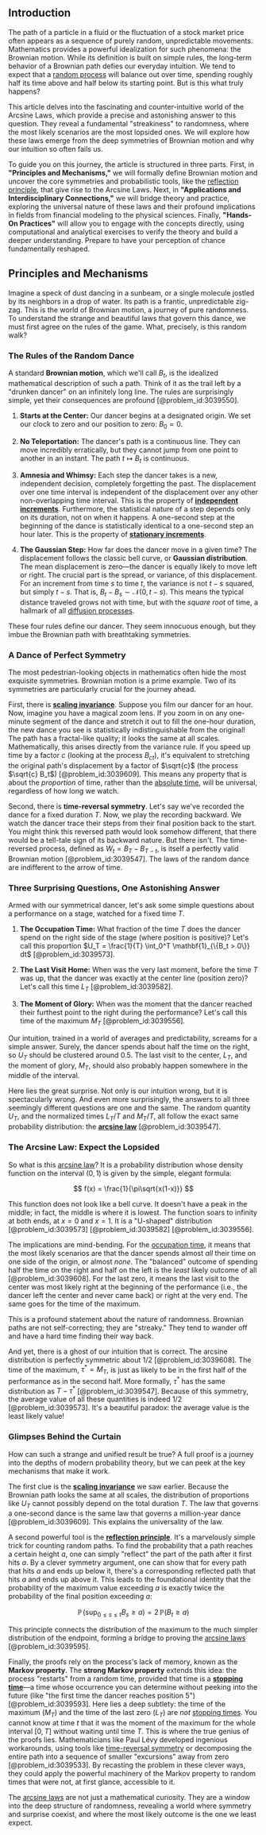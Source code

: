 ## Introduction
The path of a particle in a fluid or the fluctuation of a stock market price often appears as a sequence of purely random, unpredictable movements. Mathematics provides a powerful idealization for such phenomena: the Brownian motion. While its definition is built on simple rules, the long-term behavior of a Brownian path defies our everyday intuition. We tend to expect that a [random process](@article_id:269111) will balance out over time, spending roughly half its time above and half below its starting point. But is this what truly happens?

This article delves into the fascinating and counter-intuitive world of the Arcsine Laws, which provide a precise and astonishing answer to this question. They reveal a fundamental "streakiness" to randomness, where the most likely scenarios are the most lopsided ones. We will explore how these laws emerge from the deep symmetries of Brownian motion and why our intuition so often fails us.

To guide you on this journey, the article is structured in three parts. First, in **"Principles and Mechanisms,"** we will formally define Brownian motion and uncover the core symmetries and probabilistic tools, like the [reflection principle](@article_id:148010), that give rise to the Arcsine Laws. Next, in **"Applications and Interdisciplinary Connections,"** we will bridge theory and practice, exploring the universal nature of these laws and their profound implications in fields from financial modeling to the physical sciences. Finally, **"Hands-On Practices"** will allow you to engage with the concepts directly, using computational and analytical exercises to verify the theory and build a deeper understanding. Prepare to have your perception of chance fundamentally reshaped.

## Principles and Mechanisms

Imagine a speck of dust dancing in a sunbeam, or a single molecule jostled by its neighbors in a drop of water. Its path is a frantic, unpredictable zig-zag. This is the world of Brownian motion, a journey of pure randomness. To understand the strange and beautiful laws that govern this dance, we must first agree on the rules of the game. What, precisely, is this random walk?

### The Rules of the Random Dance

A standard **Brownian motion**, which we'll call $B_t$, is the idealized mathematical description of such a path. Think of it as the trail left by a "drunken dancer" on an infinitely long line. The rules are surprisingly simple, yet their consequences are profound [@problem_id:3039550].

1.  **Starts at the Center:** Our dancer begins at a designated origin. We set our clock to zero and our position to zero: $B_0 = 0$.

2.  **No Teleportation:** The dancer's path is a continuous line. They can move incredibly erratically, but they cannot jump from one point to another in an instant. The path $t \mapsto B_t$ is continuous.

3.  **Amnesia and Whimsy:** Each step the dancer takes is a new, independent decision, completely forgetting the past. The displacement over one time interval is independent of the displacement over any other non-overlapping time interval. This is the property of **[independent increments](@article_id:261669)**. Furthermore, the statistical nature of a step depends only on its duration, not on when it happens. A one-second step at the beginning of the dance is statistically identical to a one-second step an hour later. This is the property of **[stationary increments](@article_id:262796)**.

4.  **The Gaussian Step:** How far does the dancer move in a given time? The displacement follows the classic bell curve, or **Gaussian distribution**. The mean displacement is zero—the dancer is equally likely to move left or right. The crucial part is the spread, or variance, of this displacement. For an increment from time $s$ to time $t$, the variance is not $t-s$ squared, but simply $t-s$. That is, $B_t - B_s \sim \mathcal{N}(0, t-s)$. This means the typical distance traveled grows not with time, but with the *square root* of time, a hallmark of all [diffusion processes](@article_id:170202).

These four rules define our dancer. They seem innocuous enough, but they imbue the Brownian path with breathtaking symmetries.

### A Dance of Perfect Symmetry

The most pedestrian-looking objects in mathematics often hide the most exquisite symmetries. Brownian motion is a prime example. Two of its symmetries are particularly crucial for the journey ahead.

First, there is **[scaling invariance](@article_id:179797)**. Suppose you film our dancer for an hour. Now, imagine you have a magical zoom lens. If you zoom in on any one-minute segment of the dance and stretch it out to fill the one-hour duration, the new dance you see is statistically indistinguishable from the original! The path has a fractal-like quality; it looks the same at all scales. Mathematically, this arises directly from the variance rule. If you speed up time by a factor $c$ (looking at the process $B_{ct}$), it's equivalent to stretching the original path's displacement by a factor of $\sqrt{c}$ (the process $\sqrt{c} B_t$) [@problem_id:3039609]. This means any property that is about the *proportion* of time, rather than the [absolute time](@article_id:264552), will be universal, regardless of how long we watch.

Second, there is **time-reversal symmetry**. Let's say we've recorded the dance for a fixed duration $T$. Now, we play the recording backward. We watch the dancer trace their steps from their final position back to the start. You might think this reversed path would look somehow different, that there would be a tell-tale sign of its backward nature. But there isn't. The time-reversed process, defined as $W_t = B_T - B_{T-t}$, is itself a perfectly valid Brownian motion [@problem_id:3039547]. The laws of the random dance are indifferent to the arrow of time.

### Three Surprising Questions, One Astonishing Answer

Armed with our symmetrical dancer, let's ask some simple questions about a performance on a stage, watched for a fixed time $T$.

1.  **The Occupation Time:** What fraction of the time $T$ does the dancer spend on the right side of the stage (where position is positive)? Let's call this proportion $U_T = \frac{1}{T} \int_0^T \mathbf{1}_{\{B_t > 0\}} dt$ [@problem_id:3039573].

2.  **The Last Visit Home:** When was the very last moment, before the time $T$ was up, that the dancer was exactly at the center line (position zero)? Let's call this time $L_T$ [@problem_id:3039582].

3.  **The Moment of Glory:** When was the moment that the dancer reached their furthest point to the right during the performance? Let's call this time of the maximum $M_T$ [@problem_id:3039556].

Our intuition, trained in a world of averages and predictability, screams for a simple answer. Surely, the dancer spends about half the time on the right, so $U_T$ should be clustered around $0.5$. The last visit to the center, $L_T$, and the moment of glory, $M_T$, should also probably happen somewhere in the middle of the interval.

Here lies the great surprise. Not only is our intuition wrong, but it is spectacularly wrong. And even more surprisingly, the answers to all three seemingly different questions are one and the same. The random quantity $U_T$, and the normalized times $L_T/T$ and $M_T/T$, all follow the exact same probability distribution: the **[arcsine law](@article_id:267840)** [@problem_id:3039547].

### The Arcsine Law: Expect the Lopsided

So what is this [arcsine law](@article_id:267840)? It is a probability distribution whose density function on the interval $(0,1)$ is given by the simple, elegant formula:

$$
f(x) = \frac{1}{\pi\sqrt{x(1-x)}}
$$

This function does not look like a bell curve. It doesn't have a peak in the middle; in fact, the middle is where it is lowest. The function soars to infinity at both ends, at $x=0$ and $x=1$. It is a "U-shaped" distribution [@problem_id:3039573] [@problem_id:3039582] [@problem_id:3039556].

The implications are mind-bending. For the [occupation time](@article_id:198886), it means that the most likely scenarios are that the dancer spends almost *all* their time on one side of the origin, or almost *none*. The "balanced" outcome of spending half the time on the right and half on the left is the *least* likely outcome of all [@problem_id:3039608]. For the last zero, it means the last visit to the center was most likely right at the beginning of the performance (i.e., the dancer left the center and never came back) or right at the very end. The same goes for the time of the maximum.

This is a profound statement about the nature of randomness. Brownian paths are not self-correcting; they are "streaky." They tend to wander off and have a hard time finding their way back.

And yet, there is a ghost of our intuition that is correct. The arcsine distribution is perfectly symmetric about $1/2$ [@problem_id:3039608]. The time of the maximum, $\tau^* = M_T$, is just as likely to be in the first half of the performance as in the second half. More formally, $\tau^*$ has the same distribution as $T-\tau^*$ [@problem_id:3039547]. Because of this symmetry, the average value of all these quantities is indeed $1/2$ [@problem_id:3039573]. It's a beautiful paradox: the average value is the least likely value!

### Glimpses Behind the Curtain

How can such a strange and unified result be true? A full proof is a journey into the depths of modern probability theory, but we can peek at the key mechanisms that make it work.

The first clue is the **[scaling invariance](@article_id:179797)** we saw earlier. Because the Brownian path looks the same at all scales, the distribution of proportions like $U_T$ cannot possibly depend on the total duration $T$. The law that governs a one-second dance is the same law that governs a million-year dance [@problem_id:3039609]. This explains the universality of the law.

A second powerful tool is the **[reflection principle](@article_id:148010)**. It's a marvelously simple trick for counting random paths. To find the probability that a path reaches a certain height $a$, one can simply "reflect" the part of the path after it first hits $a$. By a clever symmetry argument, one can show that for every path that hits $a$ and ends up below it, there's a corresponding reflected path that hits $a$ and ends up above it. This leads to the foundational identity that the probability of the maximum value exceeding $a$ is exactly twice the probability of the final position exceeding $a$:

$$
\mathbb{P}\! \left(\sup_{0 \le s \le t} B_s \ge a\right) = 2\,\mathbb{P}(B_t \ge a)
$$

This principle connects the distribution of the maximum to the much simpler distribution of the endpoint, forming a bridge to proving the [arcsine laws](@article_id:635423) [@problem_id:3039595].

Finally, the proofs rely on the process's lack of memory, known as the **Markov property**. The **strong Markov property** extends this idea: the process "restarts" from a random time, provided that time is a **[stopping time](@article_id:269803)**—a time whose occurrence you can determine without peeking into the future (like "the first time the dancer reaches position 5") [@problem_id:3039593]. Here lies a deep subtlety: the time of the maximum ($M_T$) and the time of the last zero ($L_T$) are *not* [stopping times](@article_id:261305). You cannot know at time $t$ that it was the moment of the maximum for the whole interval $[0,T]$ without waiting until time $T$. This is where the true genius of the proofs lies. Mathematicians like Paul Lévy developed ingenious workarounds, using tools like [time-reversal symmetry](@article_id:137600) or decomposing the entire path into a sequence of smaller "excursions" away from zero [@problem_id:3039533]. By recasting the problem in these clever ways, they could apply the powerful machinery of the Markov property to random times that were not, at first glance, accessible to it.

The [arcsine laws](@article_id:635423) are not just a mathematical curiosity. They are a window into the deep structure of randomness, revealing a world where symmetry and surprise coexist, and where the most likely outcome is the one we least expect.